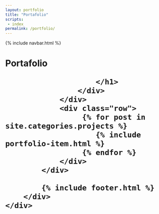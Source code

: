 ```yaml
---
layout: portfolio
title: "Portafolio"
scripts:
 - index
permalink: /portfolio/
---
```



<body class="body-portfolio" itemscope="" itemtype="http://schema.org/Blog">
	{% include navbar.html %}
	<div class="main-wrapper" id="mainWrapper">
		<div class="container-background">
			<div class="container container-full pt pb-md">
				<div class="row">
					<div class="col-12">
						<h1  class="title-page portfolio-title">
							Portafolio
						
						</h1>					
					</div>
				</div>
				<div class="row">					
				     {% for post in site.categories.projects %}		     			     
					 	{% include portfolio-item.html %}
					 {% endfor %}
				</div>	
			</div>	

			{% include footer.html %}
		</div>   
	</div>
	
</body>

